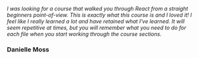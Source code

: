 _I was looking for a course that walked you through React from a straight beginners point-of-view. This is exactly what this course is and I loved it! I feel like I really learned a lot and have retained what I've learned. It will seem repetitive at times, but you will remember what you need to do for each file when you start working through the course sections._

### Danielle Moss
